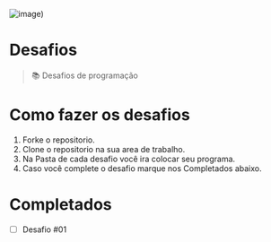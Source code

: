 ![___image___)](https://user-images.githubusercontent.com/60306241/77236909-bf343d80-6ba1-11ea-828f-5cfd5011c557.png)


# Desafios
> :books: Desafios de programação

# Como fazer os desafios

1. Forke o repositorio.
2. Clone o repositorio na sua area de trabalho.
3. Na Pasta de cada desafio você ira colocar seu programa. 
4. Caso você complete o desafio marque nos Completados abaixo.

# Completados

- [ ] Desafio #01